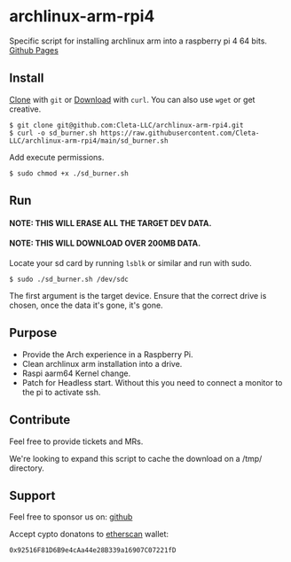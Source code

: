 # archlinux-arm-rpi4

Specific script for installing archlinux arm into a raspberry pi 4 64 bits. [Github Pages](https://cleta-llc.github.io/archlinux-arm-rpi4/)

## Install

[Clone](https://github.com/Cleta-LLC/archlinux-arm-rpi4/) with `git` or [Download](https://github.com/Cleta-LLC/archlinux-arm-rpi4/releases) with `curl`. You can also use `wget` or get creative.

```
$ git clone git@github.com:Cleta-LLC/archlinux-arm-rpi4.git
$ curl -o sd_burner.sh https://raw.githubusercontent.com/Cleta-LLC/archlinux-arm-rpi4/main/sd_burner.sh
```

Add execute permissions.

```
$ sudo chmod +x ./sd_burner.sh
```

## Run

#### NOTE: THIS WILL ERASE ALL THE TARGET DEV DATA.

#### NOTE: THIS WILL DOWNLOAD OVER 200MB DATA.

Locate your sd card by running `lsblk` or similar and run with sudo.

```
$ sudo ./sd_burner.sh /dev/sdc
```

The first argument is the target device.
Ensure that the correct drive is chosen, once the data it's gone, it's gone.

## Purpose

- Provide the Arch experience in a Raspberry Pi.
- Clean archlinux arm installation into a drive.
- Raspi aarm64 Kernel change.
- Patch for Headless start. Without this you need to connect a monitor to the pi to activate ssh.

## Contribute

Feel free to provide tickets and MRs.

We're looking to expand this script to cache the download on a /tmp/ directory.

## Support

Feel free to sponsor us on: [github](https://github.com/sponsors/Cleta-LLC)

Accept cypto donatons to [etherscan](https://etherscan.io/address/0x92516f81d6b9e4caa44e28b339a16907c07221fd) wallet:

    0x92516F81D6B9e4cAa44e28B339a16907C07221fD

